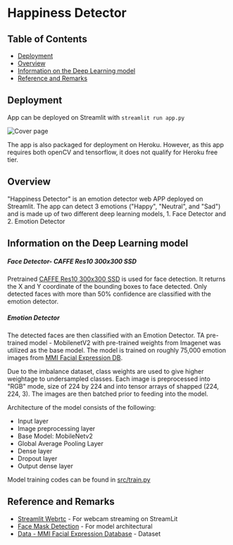 # Happiness Detector

## Table of Contents

- [Deployment](#deployment)
- [Overview](#overview)
- [Information on the Deep Learning model](#Information-on-the-Deep-Learning-model)
- [Reference and Remarks](#Reference-and-Remarks)

## Deployment
App can be deployed on Streamlit with ```streamlit run app.py```

![Cover page](gif/gif-extra-large.gif?raw=true "App")

The app is also packaged for deployment on Heroku. 
However, as this app requires both openCV and tensorflow, it does not qualify for Heroku free tier. 

## Overview
"Happiness Detector" is an emotion detector web APP deployed on Streamlit. 
The app can detect 3 emotions ("Happy", "Neutral", and "Sad") and is made up of two different deep learning models, 1. Face Detector and 2. Emotion Detector

## Information on the Deep Learning model
##### Face Detector- CAFFE Res10 300x300 SSD
Pretrained [CAFFE Res10 300x300 SSD](https://github.com/opencv/opencv/tree/master/samples/dnn) is used for face detection. It returns the X and Y coordinate of the bounding boxes to face detected.
Only detected faces with more than 50% confidence are classified with the emotion detector. 

##### Emotion Detector 
The detected faces are then classified with an Emotion Detector. 
TA pre-trained model - MobilenetV2 with pre-trained weights from Imagenet was utilized as the base model. 
The model is trained on roughly 75,000 emotion images from [MMI Facial Expression DB](https://mmifacedb.eu/).

Due to the imbalance dataset, class weights are used to give higher weightage to undersampled classes. 
Each image is preprocessed into "RGB" mode, size of 224 by 224 and into tensor arrays of shapped (224, 224, 3). 
The images are then batched prior to feeding into the model. 

Architecture of the model consists of the following:

- Input layer 
- Image preprocessing layer
- Base Model: MobileNetv2
- Global Average Pooling Layer
- Dense layer 
- Dropout layer
- Output dense layer

Model training codes can be found in [src/train.py](src/train.py)

## Reference and Remarks
- [Streamlit Webrtc](https://github.com/whitphx/streamlit-webrtc) - For webcam streaming on StreamLit
- [Face Mask Detection](https://github.com/chandrikadeb7/Face-Mask-Detection) - For model architectural 
- [Data - MMI Facial Expression Database](https://mmifacedb.eu/) - Dataset